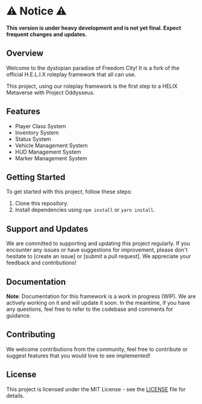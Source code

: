 # ⚠️ Notice ⚠️
**This version is under heavy development and is not yet final. Expect frequent changes and updates.**

## Overview

Welcome to the dystopian paradise of Freedom City! It is a fork of the official H.E.L.I.X roleplay framework that all can use.

This project, using our roleplay framework is the first step to a HELIX Metaverse with Project Oddysseus.

## Features
- Player Class System
- Inventory System
- Status System
- Vehicle Management System
- HUD Management System
- Marker Management System

## Getting Started

To get started with this project, follow these steps:

1. Clone this repository.
2. Install dependencies using `npm install` or `yarn install`.

## Support and Updates

We are committed to supporting and updating this project regularly. If you encounter any issues or have suggestions for improvement, please don't hesitate to [create an issue] or [submit a pull request]. We appreciate your feedback and contributions!

## Documentation

**Note**: Documentation for this framework is a work in progress (WIP). We are actively working on it and will update it soon. In the meantime, if you have any questions, feel free to refer to the codebase and comments for guidance.

## Contributing

We welcome contributions from the community, feel free to contribute or suggest features that you would love to see implemented!

## License

This project is licensed under the MIT License - see the [LICENSE](LICENSE) file for details.
